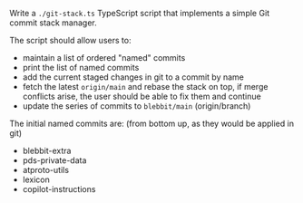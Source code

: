 Write a `./git-stack.ts` TypeScript script that implements a simple Git commit stack manager.

The script should allow users to:

- maintain a list of ordered "named" commits
- print the list of named commits
- add the current staged changes in git to a commit by name
- fetch the latest `origin/main` and rebase the stack on top, if merge conflicts arise, the user should be able to fix them and continue
- update the series of commits to `blebbit/main` (origin/branch)


The initial named commits are: (from bottom up, as they would be applied in git)

- blebbit-extra
- pds-private-data
- atproto-utils
- lexicon
- copilot-instructions
